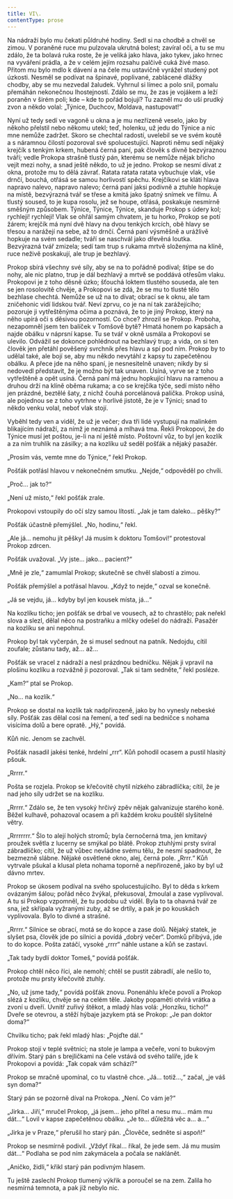 ```yaml
---
title: VI\.
contentType: prose
---
```


<section>

Na nádraží bylo mu čekati půldruhé hodiny. Sedl si na chodbě a chvěl se zimou. V poraněné ruce mu pulzovala ukrutná bolest; zavíral oči, a tu se mu zdálo, že ta bolavá ruka roste, že je veliká jako hlava, jako tykev, jako hrnec na vyváření prádla, a že v celém jejím rozsahu palčivě cuká živé maso. Přitom mu bylo mdlo k dávení a na čele mu ustavičně vyrážel studený pot úzkosti. Nesměl se podívat na špinavé, poplivané, zablácené dlážky chodby, aby se mu nezvedal žaludek. Vyhrnul si límec a polo snil, pomalu přemáhán nekonečnou lhostejností. Zdálo se mu, že zas je vojákem a leží poraněn v širém poli; kde – kde to pořád bojují? Tu zazněl mu do uší prudký zvon a někdo volal: „Týnice, Duchcov, Moldava, nastupovat!“

Nyní už tedy sedí ve vagoně u okna a je mu nezřízeně veselo, jako by někoho přelstil nebo někomu utekl; teď, holenku, už jedu do Týnice a nic mne nemůže zadržet. Skoro se chechtal radostí, uvelebil se ve svém koutě a s náramnou čilostí pozoroval své spolucestující. Naproti němu sedí nějaký krejčík s tenkým krkem, hubená černá paní, pak člověk s divně bezvýraznou tváří; vedle Prokopa strašně tlustý pán, kterému se nemůže nějak břicho vejít mezi nohy, a snad ještě někdo, to už je jedno. Prokop se nesmí dívat z okna, protože mu to dělá závrať. Ratata ratata ratata vybuchuje vlak, vše drnčí, bouchá, otřásá se samou horlivostí spěchu. Krejčíkovi se klátí hlava napravo nalevo, napravo nalevo; černá paní jaksi podivně a ztuhle hopkuje na místě, bezvýrazná tvář se třese a kmitá jako špatný snímek ve filmu. A tlustý soused, to je kupa rosolu, jež se houpe, otřásá, poskakuje nesmírně směšným způsobem. Týnice, Týnice, Týnice, skanduje Prokop s údery kol; rychleji! rychleji! Vlak se ohřál samým chvatem, je tu horko, Prokop se potí žárem; krejčík má nyní dvě hlavy na dvou tenkých krcích, obě hlavy se třesou a narážejí na sebe, až to drnčí. Černá paní výsměšně a urážlivě hopkuje na svém sedadle; tváří se naschvál jako dřevěná loutka. Bezvýrazná tvář zmizela; sedí tam trup s rukama mrtvě složenýma na klíně, ruce neživě poskakují, ale trup je bezhlavý.

Prokop sbírá všechny své síly, aby se na to pořádně podíval; štípe se do nohy, ale nic platno, trup je dál bezhlavý a mrtvě se poddává otřesům vlaku. Prokopovi je z toho děsně úzko; šťouchá loktem tlustého souseda, ale ten se jen rosolovitě chvěje, a Prokopovi se zdá, že se mu to tlusté tělo bezhlase chechtá. Nemůže se už na to dívat; obrací se k oknu, ale tam zničehonic vidí lidskou tvář. Neví zprvu, co je na ní tak zarážejícího; pozoruje ji vytřeštěnýma očima a poznává, že to je jiný Prokop, který na něho upírá oči s děsivou pozorností. Co chce? zhrozil se Prokop. Proboha, nezapomněl jsem ten balíček v Tomšově bytě? Hmatá honem po kapsách a najde obálku v náprsní kapse. Tu se tvář v okně usmála a Prokopovi se ulevilo. Odvážil se dokonce pohlédnout na bezhlavý trup; a vida, on si ten člověk jen přetáhl pověšený svrchník přes hlavu a spí pod ním. Prokop by to udělal také, ale bojí se, aby mu někdo nevytáhl z kapsy tu zapečetěnou obálku. A přece jde na něho spaní, je nesnesitelně unaven; nikdy by si nedovedl představit, že je možno být tak unaven. Usíná, vyrve se z toho vytřeštěně a opět usíná. Černá paní má jednu hopkující hlavu na ramenou a druhou drží na klíně oběma rukama; a co se krejčíka týče, sedí místo něho jen prázdné, beztělé šaty, z nichž čouhá porcelánová palička. Prokop usíná, ale pojednou se z toho vytrhne v horlivé jistotě, že je v Týnici; snad to někdo venku volal, neboť vlak stojí.

Vyběhl tedy ven a viděl, že už je večer; dva tři lidé vystupují na malinkém blikajícím nádraží, za nímž je neznámá a mlhavá tma. Řekli Prokopovi, že do Týnice musí jet poštou, je-li na ní ještě místo. Poštovní vůz, to byl jen kozlík a za ním truhlík na zásilky; a na kozlíku už seděl pošťák a nějaký pasažér.

„Prosím vás, vemte mne do Týnice,“ řekl Prokop.

Pošťák potřásl hlavou v nekonečném smutku. „Nejde,“ odpověděl po chvíli.

„Proč… jak to?“

„Není už místo,“ řekl pošťák zrale.

Prokopovi vstoupily do očí slzy samou lítostí. „Jak je tam daleko… pěšky?“

Pošťák účastně přemýšlel. „No, hodinu,“ řekl.

„Ale já… nemohu jít pěšky! Já musím k doktoru Tomšovi!“ protestoval Prokop zdrcen.

Pošťák uvažoval. „Vy jste… jako… pacient?“

„Mně je zle,“ zamumlal Prokop; skutečně se chvěl slabostí a zimou.

Pošťák přemýšlel a potřásal hlavou. „Když to nejde,“ ozval se konečně.

„Já se vejdu, já… kdyby byl jen kousek místa, já…“

Na kozlíku ticho; jen pošťák se drbal ve vousech, až to chrastělo; pak neřekl slova a slezl, dělal něco na postraňku a mlčky odešel do nádraží. Pasažér na kozlíku se ani nepohnul.

Prokop byl tak vyčerpán, že si musel sednout na patník. Nedojdu, cítil zoufale; zůstanu tady, až… až…

Pošťák se vracel z nádraží a nesl prázdnou bedničku. Nějak ji vpravil na plošinu kozlíku a rozvážně ji pozoroval. „Tak si tam sedněte,“ řekl posléze.

„Kam?“ ptal se Prokop.

„No… na kozlík.“

Prokop se dostal na kozlík tak nadpřirozeně, jako by ho vynesly nebeské síly. Pošťák zas dělal cosi na řemení, a teď sedí na bedničce s nohama visícíma dolů a bere opratě. „Hý,“ povídá.

Kůň nic. Jenom se zachvěl.

Pošťák nasadil jakési tenké, hrdelní „rrr“. Kůň pohodil ocasem a pustil hlasitý pšouk.

„Rrrrr.“

Pošta se rozjela. Prokop se křečovitě chytil nízkého zábradlíčka; cítil, že je nad jeho síly udržet se na kozlíku.

„Rrrrr.“ Zdálo se, že ten vysoký hrčivý zpěv nějak galvanizuje starého koně. Běžel kulhavě, pohazoval ocasem a při každém kroku pouštěl slyšitelné větry.

„Rrrrrrrr.“ Šlo to alejí holých stromů; byla černočerná tma, jen kmitavý proužek světla z lucerny se smýkal po blátě. Prokop ztuhlými prsty svíral zábradlíčko; cítil, že už vůbec nevládne svému tělu, že nesmí spadnout, že bezmezně slábne. Nějaké osvětlené okno, alej, černá pole. „Rrrr.“ Kůň vytrvale pšukal a klusal pleta nohama toporně a nepřirozeně, jako by byl už dávno mrtev.

Prokop se úkosem podíval na svého spolucestujícího. Byl to děda s krkem ovázaným šálou; pořád něco žvýkal, překusoval, žmoulal a zase vyplivoval. A tu si Prokop vzpomněl, že tu podobu už viděl. Byla to ta ohavná tvář ze sna, jež skřípala vyžranými zuby, až se drtily, a pak je po kouskách vyplivovala. Bylo to divné a strašné.

„Rrrrr.“ Silnice se obrací, motá se do kopce a zase dolů. Nějaký statek, je slyšet psa, člověk jde po silnici a povídá „dobrý večer“. Domků přibývá, jde to do kopce. Pošta zatáčí, vysoké „rrrr“ náhle ustane a kůň se zastaví.

„Tak tady bydlí doktor Tomeš,“ povídá pošťák.

Prokop chtěl něco říci, ale nemohl; chtěl se pustit zábradlí, ale nešlo to, protože mu prsty křečovitě ztuhly.

„No, už jsme tady,“ povídá pošťák znovu. Ponenáhlu křeče povolí a Prokop slézá z kozlíku, chvěje se na celém těle. Jakoby popaměti otvírá vrátka a zvoní u dveří. Uvnitř zuřivý štěkot, a mladý hlas volá: „Honzíku, ticho!“ Dveře se otevrou, a stěží hýbaje jazykem ptá se Prokop: „Je pan doktor doma?“

Chvilku ticho; pak řekl mladý hlas: „Pojďte dál.“

Prokop stojí v teplé světnici; na stole je lampa a večeře, voní to bukovým dřívím. Starý pán s brejličkami na čele vstává od svého talíře, jde k Prokopovi a povídá: „Tak copak vám schází?“

Prokop se mračně upomínal, co tu vlastně chce. „Já… totiž…,“ začal, „je váš syn doma?“

Starý pán se pozorně díval na Prokopa. „Není. Co vám je?“

„Jirka… Jiří,“ mručel Prokop, „já jsem… jeho přítel a nesu mu… mám mu dát…“ Lovil v kapse zapečetěnou obálku. „Je to… důležitá věc a… a…“

„Jirka je v Praze,“ přerušil ho starý pán. „Člověče, sedněte si aspoň!“

Prokop se nesmírně podivil. „Vždyť říkal… říkal, že jede sem. Já mu musím dát…“ Podlaha se pod ním zakymácela a počala se naklánět.

„Aničko, židli,“ křikl starý pán podivným hlasem.

Tu ještě zaslechl Prokop tlumený výkřik a poroučel se na zem. Zalila ho nesmírná temnota, a pak již nebylo nic.

</section>
